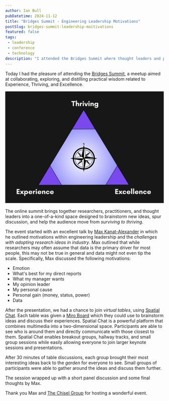 ```yaml
---
author: Ian Bull
pubDatetime: 2024-11-12
title: "Bridges Summit - Engineering Leadership Motivations"
postSlug: bridges-summit-leadership-moitivations
featured: false
tags:
 - leadership
 - conference
 - technology
description: "I attended the Bridges Summit where thought leaders and practitioners gathered to explore motivations in engineering leadership and brainstorm ideas for thriving in the industry."
---
```


Today I had the pleasure of attending the [Bridges Summit](https://www.bridges-summit.org/), a meetup aimed at collaborating, exploring, and distilling practical wisdom related to Experience, Thriving, and Excellence.

![Bridges Summit](./bridges-summit.png)

The online summit brings together researchers, practitioners, and thought leaders into a one-of-a-kind space designed to brainstorm new ideas, spur discussion, and help the audience move from _surviving to thriving_.

The event started with an excellent talk by [Max Kanat-Alexander](https://www.linkedin.com/in/mkanat/) in which he outlined motivations within engineering leadership and the _challenges with adopting research ideas in industry_. Max outlined that while researchers may often assume that data is the primary driver for most people, this may not be true in general and data might not even tip the scale. Specifically, Max discussed the following motivations:

- Emotion
- What's best for my direct reports
- What my manager wants
- My opinion leader
- My personal cause
- Personal gain (money, status, power)
- Data

After the presentation, we had a chance to join _virtual tables_, using [Spatial Chat](https://www.spatial.chat/). Each table was given a [Miro Board](https://miro.com/) which they could use to brainstorm ideas and discuss their experiences. Spatial Chat is a powerful platform that combines multimedia into a two-dimensional space. Participants are able to see who is around them and directly communicate with those closest to them. Spatial Chat enables breakout groups, hallway tracks, and small group sessions while easily allowing everyone to join larger keynote sessions and presentations.

After 30 minutes of table discussions, each group brought their most interesting ideas back to the _garden_ for everyone to see. Small groups of participants were able to gather around the ideas and discuss them further.

The session wrapped up with a short panel discussion and some final thoughts by Max.

Thank you Max and [The Chisel Group](https://thechiselgroup.org/) for hosting a wonderful event.
